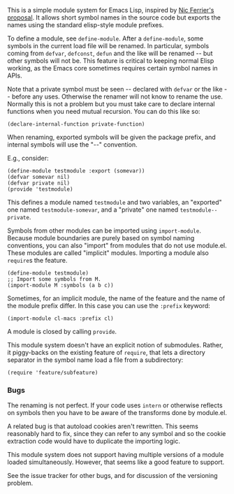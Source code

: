 This is a simple module system for Emacs Lisp, inspired by [Nic
Ferrier's proposal](https://lists.gnu.org/archive/html/emacs-devel/2013-07/msg00738.html).  It allows short symbol
names in the source code but exports the names using the standard
elisp-style module prefixes.

To define a module, see `define-module`.  After a `define-module`,
some symbols in the current load file will be renamed.  In
particular, symbols coming from `defvar`, `defconst`, `defun` and
the like will be renamed -- but other symbols will not be.  This
feature is critical to keeping normal Elisp working, as the Emacs
core sometimes requires certain symbol names in APIs.

Note that a private symbol must be seen -- declared with `defvar` or
the like -- before any uses.  Otherwise the renamer will not know to
rename the use.  Normally this is not a problem but you must take care
to declare internal functions when you need mutual recursion.  You can
do this like so:

```elisp
(declare-internal-function private-function)
```

When renaming, exported symbols will be given the package prefix, and
internal symbols will use the "--" convention.

E.g., consider:

```elisp
(define-module testmodule :export (somevar))
(defvar somevar nil)
(defvar private nil)
(provide 'testmodule)
```

This defines a module named `testmodule` and two variables, an
"exported" one named `testmodule-somevar`, and a "private" one named
`testmodule--private`.

Symbols from other modules can be imported using `import-module`.
Because module boundaries are purely based on symbol naming
conventions, you can also "import" from modules that do not use
module.el.  These modules are called "implicit" modules.  Importing a
module also `require`s the feature.

```elisp
(define-module testmodule)
;; Import some symbols from M.
(import-module M :symbols (a b c))
```

Sometimes, for an implicit module, the name of the feature and the
name of the module prefix differ.  In this case you can use the
`:prefix` keyword:

```elisp
(import-module cl-macs :prefix cl)
```

A module is closed by calling `provide`.

This module system doesn't have an explicit notion of submodules.
Rather, it piggy-backs on the existing feature of `require`, that lets
a directory separator in the symbol name load a file from a
subdirectory:

```elisp
(require 'feature/subfeature)
```

### Bugs

The renaming is not perfect.  If your code uses `intern` or otherwise
reflects on symbols then you have to be aware of the transforms done
by module.el.

A related bug is that autoload cookies aren't rewritten.  This seems
reasonably hard to fix, since they can refer to any symbol and so the
cookie extraction code would have to duplicate the importing logic.

This module system does not support having multiple versions of a
module loaded simultaneously.  However, that seems like a good feature
to support.

See the issue tracker for other bugs, and for discussion of the
versioning problem.
